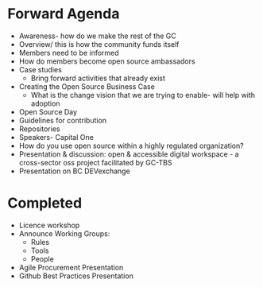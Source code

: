 # Forward Agenda

* Awareness- how do we make the rest of the GC
* Overview/ this is how the community funds itself
* Members need to be informed
* How do members become open source ambassadors
* Case studies
  * Bring forward activities that already exist
* Creating the Open Source Business Case
  * What is the change vision that we are trying to enable- will help with adoption
* Open Source Day
* Guidelines for contribution
* Repositories
* Speakers- Capital One
* How do you use open source within a highly regulated organization?
* Presentation & discussion: open & accessible digital workspace - a cross-sector oss project facilitated by GC-TBS
* Presentation on BC DEVexchange

# Completed

* Licence workshop
* Announce Working Groups:
  * Rules
  * Tools
  * People
* Agile Procurement Presentation
* Github Best Practices Presentation
